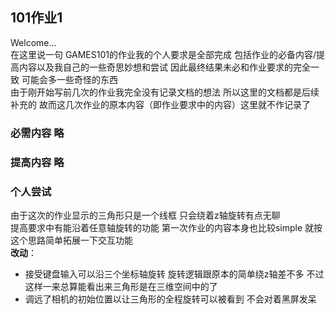 ## 101作业1  
Welcome...  
在这里说一句 GAMES101的作业我的个人要求是全部完成 包括作业的必备内容/提高内容以及我自己的一些奇思妙想和尝试 因此最终结果未必和作业要求的完全一致 可能会多一些奇怪的东西  
由于刚开始写前几次的作业我完全没有记录文档的想法 所以这里的文档都是后续补充的 故而这几次作业的原本内容（即作业要求中的内容）这里就不作记录了  
### 必需内容 略  
### 提高内容 略  
### 个人尝试  
由于这次的作业显示的三角形只是一个线框 只会绕着z轴旋转有点无聊  
提高要求中有能沿着任意轴旋转的功能 第一次作业的内容本身也比较simple 就按这个思路简单拓展一下交互功能  
**改动**：  
* 接受键盘输入可以沿三个坐标轴旋转 旋转逻辑跟原本的简单绕z轴差不多 不过这样一来总算能看出来三角形是在三维空间中的了  
* 调远了相机的初始位置以让三角形的全程旋转可以被看到 不会对着黑屏发呆  
